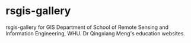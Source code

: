 # rsgis-gallery
rsgis-gallery for GIS Department of School of Remote Sensing and Information Engineering, WHU. Dr Qingxiang Meng's education websites.
